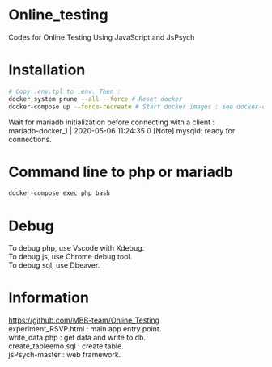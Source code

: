 # Online_testing
Codes for Online Testing Using JavaScript and JsPsych 

# Installation
```bash
# Copy .env.tpl to .env. Then :
docker system prune --all --force # Reset docker
docker-compose up --force-recreate # Start docker images : see docker-compose.yml
```
Wait for mariadb initialization before connecting with a client :   
mariadb-docker_1  | 2020-05-06 11:24:35 0 [Note] mysqld: ready for connections.   

# Command line to php or mariadb
```bash
docker-compose exec php bash
```

# Debug
To debug php, use Vscode with Xdebug.   
To debug js, use Chrome debug tool.   
To debug sql, use Dbeaver.

# Information
https://github.com/MBB-team/Online_Testing   
experiment_RSVP.html : main app entry point.   
write_data.php : get data and write to db.   
create_tableemo.sql : create table.   
jsPsych-master : web framework.   
